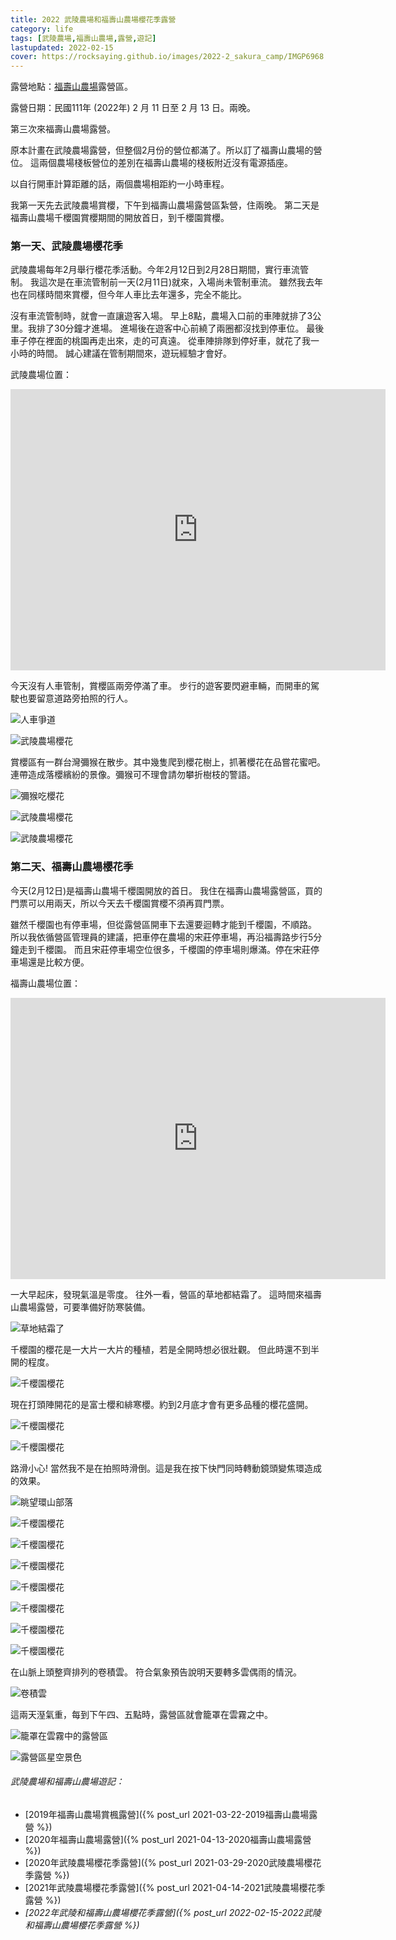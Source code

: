 ```yaml
---
title: 2022 武陵農場和福壽山農場櫻花季露營
category: life
tags: [武陵農場,福壽山農場,露營,遊記]
lastupdated: 2022-02-15
cover: https://rocksaying.github.io/images/2022-2_sakura_camp/IMGP6968.jpg
---
```


露營地點：[福壽山農場](https://www.fushoushan.com.tw/)露營區。

露營日期：民國111年 (2022年) 2 月 11 日至 2 月 13 日。兩晚。

第三次來福壽山農場露營。

原本計畫在武陵農場露營，但整個2月份的營位都滿了。所以訂了福壽山農場的營位。
這兩個農場棧板營位的差別在福壽山農場的棧板附近沒有電源插座。

以自行開車計算距離的話，兩個農場相距約一小時車程。

我第一天先去武陵農場賞櫻，下午到福壽山農場露營區紮營，住兩晚。
第二天是福壽山農場千櫻園賞櫻期間的開放首日，到千櫻園賞櫻。

<!--more-->

### 第一天、武陵農場櫻花季

武陵農場每年2月舉行櫻花季活動。今年2月12日到2月28日期間，實行車流管制。
我這次是在車流管制前一天(2月11日)就來，入場尚未管制車流。
雖然我去年也在同樣時間來賞櫻，但今年人車比去年還多，完全不能比。

沒有車流管制時，就會一直讓遊客入場。
早上8點，農場入口前的車陣就排了3公里。我排了30分鐘才進場。
進場後在遊客中心前繞了兩圈都沒找到停車位。
最後車子停在裡面的桃園再走出來，走的可真遠。
從車陣排隊到停好車，就花了我一小時的時間。
誠心建議在管制期間來，遊玩經驗才會好。

武陵農場位置：

<iframe src="https://www.google.com/maps/embed?pb=!1m14!1m8!1m3!1d14538.316171818426!2d121.30906370688477!3d24.36115218168172!3m2!1i1024!2i768!4f13.1!3m3!1m2!1s0x0%3A0xcdb2557ff68a7fe5!2z5q2m6Zm16L6y5aC06Zyy54ef5Y2A!5e0!3m2!1szh-TW!2stw!4v1617000672648!5m2!1szh-TW!2stw" width="600" height="450" style="border:0;" allowfullscreen="" loading="lazy"></iframe>

今天沒有人車管制，賞櫻區兩旁停滿了車。
步行的遊客要閃避車輛，而開車的駕駛也要留意道路旁拍照的行人。

![人車爭道](https://rocksaying.github.io/images/2022-2_sakura_camp/IMGP6925.jpg)

![武陵農場櫻花](https://rocksaying.github.io/images/2022-2_sakura_camp/IMGP6922.jpg)

賞櫻區有一群台灣彌猴在散步。其中幾隻爬到櫻花樹上，抓著櫻花在品嘗花蜜吧。
連帶造成落櫻繽紛的景像。彌猴可不理會請勿攀折樹枝的警語。

![彌猴吃櫻花](https://rocksaying.github.io/images/2022-2_sakura_camp/IMGP6968.jpg)

![武陵農場櫻花](https://rocksaying.github.io/images/2022-2_sakura_camp/IMGP6896.jpg)

![武陵農場櫻花](https://rocksaying.github.io/images/2022-2_sakura_camp/IMGP6971.jpg)

### 第二天、福壽山農場櫻花季

今天(2月12日)是福壽山農場千櫻園開放的首日。
我住在福壽山農場露營區，買的門票可以用兩天，所以今天去千櫻園賞櫻不須再買門票。

雖然千櫻園也有停車場，但從露營區開車下去還要迴轉才能到千櫻園，不順路。
所以我依循營區管理員的建議，把車停在農場的宋莊停車場，再沿福壽路步行5分鐘走到千櫻園。
而且宋莊停車場空位很多，千櫻園的停車場則爆滿。停在宋莊停車場還是比較方便。

福壽山農場位置：

<iframe src="https://www.google.com/maps/embed?pb=!1m18!1m12!1m3!1d3638.6012848287105!2d121.23764541572635!3d24.220739984359575!2m3!1f0!2f0!3f0!3m2!1i1024!2i768!4f13.1!3m3!1m2!1s0x3468f2dc2970feaf%3A0xf047d1f90ca68c2d!2z56aP5aO95bGx6L6y5aC06Zyy54ef5Y2A!5e0!3m2!1szh-TW!2stw!4v1616916583226!5m2!1szh-TW!2stw" width="600" height="450" style="border:0;" allowfullscreen="" loading="lazy"></iframe>

一大早起床，發現氣溫是零度。
往外一看，營區的草地都結霜了。
這時間來福壽山農場露營，可要準備好防寒裝備。

![草地結霜了](https://rocksaying.github.io/images/2022-2_sakura_camp/IMGP6989.jpg)

千櫻園的櫻花是一大片一大片的種植，若是全開時想必很壯觀。
但此時還不到半開的程度。

![千櫻園櫻花](https://rocksaying.github.io/images/2022-2_sakura_camp/IMGP7058.jpg)

現在打頭陣開花的是富士櫻和緋寒櫻。約到2月底才會有更多品種的櫻花盛開。

![千櫻園櫻花](https://rocksaying.github.io/images/2022-2_sakura_camp/IMGP7060.jpg)

![千櫻園櫻花](https://rocksaying.github.io/images/2022-2_sakura_camp/IMGP7081.jpg)

路滑小心!
當然我不是在拍照時滑倒。這是我在按下快門同時轉動鏡頭變焦環造成的效果。

![眺望環山部落](https://rocksaying.github.io/images/2022-2_sakura_camp/IMGP7086.jpg)

![千櫻園櫻花](https://rocksaying.github.io/images/2022-2_sakura_camp/IMGP7123.jpg)

![千櫻園櫻花](https://rocksaying.github.io/images/2022-2_sakura_camp/IMGP7128.jpg)

![千櫻園櫻花](https://rocksaying.github.io/images/2022-2_sakura_camp/IMGP7155.jpg)

![千櫻園櫻花](https://rocksaying.github.io/images/2022-2_sakura_camp/IMGP7160.jpg)

![千櫻園櫻花](https://rocksaying.github.io/images/2022-2_sakura_camp/IMGP7164.jpg)

![千櫻園櫻花](https://rocksaying.github.io/images/2022-2_sakura_camp/IMGP7165.jpg)

![千櫻園櫻花](https://rocksaying.github.io/images/2022-2_sakura_camp/IMGP7176.jpg)

在山脈上頭整齊排列的卷積雲。
符合氣象預告說明天要轉多雲偶雨的情況。

![卷積雲](https://rocksaying.github.io/images/2022-2_sakura_camp/IMGP7180.jpg)

這兩天溼氣重，每到下午四、五點時，露營區就會籠罩在雲霧之中。

![籠罩在雲霧中的露營區](https://rocksaying.github.io/images/2022-2_sakura_camp/IMGP7190.jpg)

![露營區星空景色](https://rocksaying.github.io/images/2022-2_sakura_camp/IMGP7200.jpg)

###### 武陵農場和福壽山農場遊記：

* [2019年福壽山農場賞楓露營]({% post_url 2021-03-22-2019福壽山農場露營 %})
* [2020年福壽山農場露營]({% post_url 2021-04-13-2020福壽山農場露營 %})
* [2020年武陵農場櫻花季露營]({% post_url 2021-03-29-2020武陵農場櫻花季露營 %})
* [2021年武陵農場櫻花季露營]({% post_url 2021-04-14-2021武陵農場櫻花季露營 %})
* _[2022年武陵和福壽山農場櫻花季露營]({% post_url 2022-02-15-2022武陵和福壽山農場櫻花季露營 %})_

